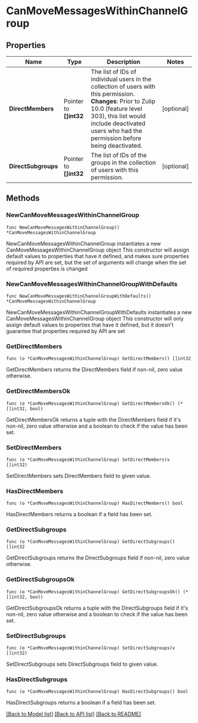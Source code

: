 # CanMoveMessagesWithinChannelGroup

## Properties

Name | Type | Description | Notes
------------ | ------------- | ------------- | -------------
**DirectMembers** | Pointer to **[]int32** | The list of IDs of individual users in the collection of users with this permission.  **Changes**: Prior to Zulip 10.0 (feature level 303), this list would include deactivated users who had the permission before being deactivated.  | [optional] 
**DirectSubgroups** | Pointer to **[]int32** | The list of IDs of the groups in the collection of users with this permission.  | [optional] 

## Methods

### NewCanMoveMessagesWithinChannelGroup

`func NewCanMoveMessagesWithinChannelGroup() *CanMoveMessagesWithinChannelGroup`

NewCanMoveMessagesWithinChannelGroup instantiates a new CanMoveMessagesWithinChannelGroup object
This constructor will assign default values to properties that have it defined,
and makes sure properties required by API are set, but the set of arguments
will change when the set of required properties is changed

### NewCanMoveMessagesWithinChannelGroupWithDefaults

`func NewCanMoveMessagesWithinChannelGroupWithDefaults() *CanMoveMessagesWithinChannelGroup`

NewCanMoveMessagesWithinChannelGroupWithDefaults instantiates a new CanMoveMessagesWithinChannelGroup object
This constructor will only assign default values to properties that have it defined,
but it doesn't guarantee that properties required by API are set

### GetDirectMembers

`func (o *CanMoveMessagesWithinChannelGroup) GetDirectMembers() []int32`

GetDirectMembers returns the DirectMembers field if non-nil, zero value otherwise.

### GetDirectMembersOk

`func (o *CanMoveMessagesWithinChannelGroup) GetDirectMembersOk() (*[]int32, bool)`

GetDirectMembersOk returns a tuple with the DirectMembers field if it's non-nil, zero value otherwise
and a boolean to check if the value has been set.

### SetDirectMembers

`func (o *CanMoveMessagesWithinChannelGroup) SetDirectMembers(v []int32)`

SetDirectMembers sets DirectMembers field to given value.

### HasDirectMembers

`func (o *CanMoveMessagesWithinChannelGroup) HasDirectMembers() bool`

HasDirectMembers returns a boolean if a field has been set.

### GetDirectSubgroups

`func (o *CanMoveMessagesWithinChannelGroup) GetDirectSubgroups() []int32`

GetDirectSubgroups returns the DirectSubgroups field if non-nil, zero value otherwise.

### GetDirectSubgroupsOk

`func (o *CanMoveMessagesWithinChannelGroup) GetDirectSubgroupsOk() (*[]int32, bool)`

GetDirectSubgroupsOk returns a tuple with the DirectSubgroups field if it's non-nil, zero value otherwise
and a boolean to check if the value has been set.

### SetDirectSubgroups

`func (o *CanMoveMessagesWithinChannelGroup) SetDirectSubgroups(v []int32)`

SetDirectSubgroups sets DirectSubgroups field to given value.

### HasDirectSubgroups

`func (o *CanMoveMessagesWithinChannelGroup) HasDirectSubgroups() bool`

HasDirectSubgroups returns a boolean if a field has been set.


[[Back to Model list]](../README.md#documentation-for-models) [[Back to API list]](../README.md#documentation-for-api-endpoints) [[Back to README]](../README.md)


